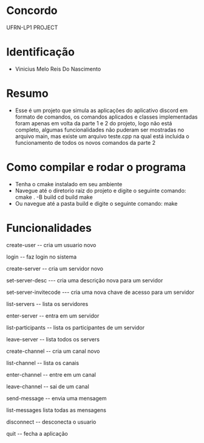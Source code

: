 # Concordo
UFRN-LP1 PROJECT

# Identificação
- Vinicius Melo Reis Do Nascimento

# Resumo
- Esse é um projeto que simula as aplicações do aplicativo discord em formato de comandos, os comandos aplicados e classes implementadas foram apenas em volta da parte 1 e 2 do projeto, logo não está completo, algumas funcionalidades não puderam ser mostradas no arquivo main, mas existe um arquivo teste.cpp na qual está incluida o funcionamento de todos os novos comandos da parte 2


# Como compilar e rodar o programa
- Tenha o cmake instalado em seu ambiente
- Navegue até o diretorio raiz do projeto e digite o seguinte comando: cmake . -B build cd build make 
- Ou navegue até a pasta build e digite o seguinte comando: make


# Funcionalidades
create-user <email> <password> <name> -- cria um usuario novo

login <email> <password> -- faz login no sistema

create-server <name> -- cria um servidor novo

set-server-desc <name> <description> --- cria uma descrição nova para um servidor

set-server-invitecode <name> <inviteCode> --- cria uma nova chave de acesso para um servidor 

list-servers -- lista os servidores

enter-server <name> -- entra em um servidor

list-participants -- lista os participantes de um servidor

leave-server -- lista todos os servers

create-channel -- cria um canal novo

list-channel -- lista os canais 

enter-channel -- entre em um canal

leave-channel -- sai de um canal

send-message -- envia uma mensagem

list-messages lista todas as mensagens

disconnect -- desconecta o usuario

quit -- fecha a aplicação


